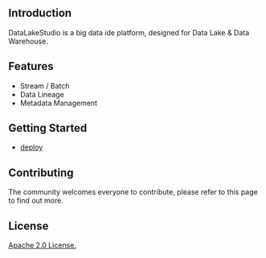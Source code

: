 
## Introduction

DataLakeStudio is a big data ide platform, designed for Data Lake & Data Warehouse.

## Features

- Stream / Batch
- Data Lineage
- Metadata Management

## Getting Started

* [deploy](docs/deploy.md)

## Contributing

The community welcomes everyone to contribute, please refer to this page to find out more.

## License

[Apache 2.0 License.](LICENSE)